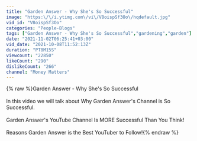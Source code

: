 ```yaml
---
title: "Garden Answer - Why She's So Successful"
image: "https:\/\/i.ytimg.com\/vi\/V8oispSf3Oo\/hqdefault.jpg"
vid_id: "V8oispSf3Oo"
categories: "People-Blogs"
tags: ["Garden Answer - Why She's So Successful","gardening","garden"]
date: "2021-11-02T06:25:41+03:00"
vid_date: "2021-10-08T11:52:13Z"
duration: "PT8M15S"
viewcount: "22850"
likeCount: "290"
dislikeCount: "266"
channel: "Money Matters"
---
```

{% raw %}Garden Answer - Why She's So Successful<br /><br />In this video we will talk about Why Garden Answer's Channel is So Successful.<br /><br />Garden Answer's YouTube Channel Is MORE Successful Than You Think! <br /><br />Reasons Garden Answer is the Best YouTuber to Follow!{% endraw %}
